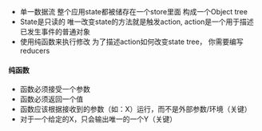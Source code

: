 - 单一数据流
  整个应用state都被储存在一个store里面 构成一个Object tree
- State是只读的
  唯一改变state的方法就是触发action, action是一个用于描述已发生事件的普通对象
- 使用纯函数来执行修改
  为了描述action如何改变state tree， 你需要编写reducers

#### 纯函数
- 函数必须接受一个参数
- 函数必须返回一个值
- 函数应该根据接收到的参数（如：X）运行，而不是外部参数/环境（关键）
- 对于一个给定的X，只会输出唯一的一个Y（关键）